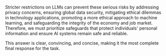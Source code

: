 Stricter restrictions on LLMs can prevent these serious risks by addressing privacy concerns, ensuring global data security, mitigating ethical dilemmas in technology applications, promoting a more ethical approach to machine learning, and safeguarding the integrity of the economy and job market. Therefore, we must prioritize safeguards that protect individuals' personal information and ensure AI systems remain safe and reliable.

This answer is clear, convincing, and concise, making it the most complete final response for the task.
